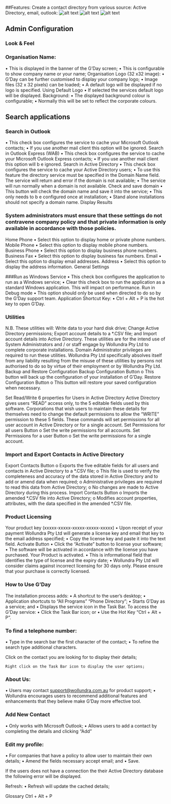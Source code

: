 ##Features:
Create a contact directory from various source: Active Directory, email, outlook:
![alt text](https://github.com/anhvaut/phone-directory/blob/master/Manual/New%20Help/G'Day%20Help_files/image002.png "Description")
![alt text](https://github.com/anhvaut/phone-directory/blob/master/Manual/New%20Help/G'Day%20Help_files/image008.png "Description")
![alt text](https://github.com/anhvaut/phone-directory/blob/master/Manual/New%20Help/G'Day%20Help_files/image010.png "Description")
## Admin Configuration
### Look & Feel
 
### Organisation Name:
•	This is displayed in the banner of the G’Day screen;
•	This is configurable to show company name or your name;
Organisation Logo (32 x32 image):
•	G’Day can be further customised to display your company logo;
•	Image files (32 x 32 pixels) can be loaded;
•	A default logo will be displayed if no logo is specified.
Using Default Logo
•	If selected the services default logo will be displayed.
Background:
•	The displayed background colour is configurable;
•	Normally this will be set to reflect the corporate colours.


## Search applications
 
### Search in Outlook
•	This check box configures the service to cache your Microsoft Outlook contacts;
•	If you use another mail client this option will be ignored.
Search in Outlook Express (WAB)
•	This check box configures the service to cache your Microsoft Outlook Express contacts;
•	If you use another mail client this option will b e ignored.
Search in Active Directory
•	This check box configures the service to cache your Active Directory users;
•	To use this feature the directory service must be specified in the Domain Name field.  The service will return and error if the domain is not available;
•	The service will run normally when a domain is not available.
Check and save domain
•	This button will check the domain name and save it into the service;
•	This only needs to b e configured once at installation;
•	Stand alone installations should not specify a domain name.
Display Results
 
### System administrators must ensure that these settings do not contravene company policy and that private information is only available in accordance with those policies.
Home Phone
•	Select this option to display home or private phone numbers.
Mobile Phone
•	Select this option to display mobile phone numbers.
Business Phone
•	Select this option to display business phone numbers.
Business Fax
•	Select this option to display business fax numbers.
Email
•	Select this option to display email addresses.
Address
•	Select this option to display the address information.
General Settings
 
###Run as Windows Service
•	This check box configures the application to run as a Windows service;
•	Clear this check box to run the application as a standard Windows application.  This will impact on performance.
Run in Debug mode
•	This option should only be used when directed to do so by the G’Day support team.
Application Shortcut Key:
•	Ctrl + Alt + P is the hot key to open G’Day.







### Utilities
 
N.B.	These utilities will:
Write data to your hard disk drive;
Change Active Directory permissions;
Export account details to a *.CSV file; and
Import account details into Active Directory.
These utilities are for the intend use of System Administrators and / or staff engage by Wollundra Pty Ltd to complete corporate installations.  Domain Administrator privileges are required to run these utilities.
Wollundra Pty Ltd specifically absolves itself from any liability resulting from the misuse of these utilities by persons not authorised to do so by virtue of their employment or by Wollundra Pty Ltd.
Backup and Restore Configuration
Backup Configuration Button
o	This button will back up the configuration of your installation of G’Day.
Restore Configuration Button
o	This button will restore your saved configuration when necessary.

Set Read/Write 6 properties for Users in Active Directory
Active Directory gives users “READ” access only, to the 5 editable fields used by this software.  Corporations that wish users to maintain these details for themselves need to change the default permissions to allow the “WRITE” permission to these 5 fields.  These commands will set permissions for all user account in Active Directory or for a single account.
Set Permissions for all users Button
o	Set the write permissions for all accounts.
Set Permissions for a user Button
o	Set the write permissions for a single account.

### Import and Export Contacts in Active Directory
Export Contacts Button
o	Exports the five editable fields for all users and contacts in Active Directory to a *.CSV file;
o	This file is used to verify the completeness and accuracy of the data stored in Active Directory and to add or amend data when required;
o	Administrative privileges are required to read this data from Active Directory;
o	No changes are made to Active Directory during this process.
Import Contacts Button
o	Imports the amended *.CSV file into Active Directory;
o	Modifies account properties, attributes, with the data specified in the amended *.CSV file.









### Product Licensing
 
Your product key (xxxxx-xxxxx-xxxxx-xxxxx-xxxxx)
•	Upon receipt of your payment Wollundra Pty Ltd will generate a license key and email that key to the email address specified;
•	Copy the license key and paste it into the text field.
Activate Button
•	Click the “Activate” button to license your software;
•	The software will be activated in accordance with the license you have purchased.
Your Product is activated.
•	This is informational field that identifies the type of license and the expiry date;
•	Wollundra Pty Ltd will consider claims against incorrect licensing for 30 days only.  Please ensure that your purchase is correctly licensed.
 
###  How to Use G’Day
The installation process adds:
•	A shortcut to the user’s desktop;
•	Application shortcuts to “All Programs”	“Phone Directory”;
•	Starts G’Day as a service; and 
•	Displays the service icon in the Task Bar.
To access the G’Day service:
•	Click the Task Bar icon; or
•	Use the Hot Key “Ctrl + Alt + P”.

 

### To find a telephone number:
•	Type in the search bar the first character of the contact;
•	To refine the search type additional characters.
 
Click on the contact you are looking for to display their details;
 
 
	Right click on the Task Bar icon to display the user options;

 

### About Us:
•	Users may contact support@wollundra.com.au for product support;
•	Wollundra encourages users to recommend additional features and enhancements that they believe make G’Day more effective tool.

 








### Add New Contact
•	Only works with Microsoft Outlook;
•	Allows users to add a contact by completing the details and clicking “Add”
 















### Edit my profile:
•	For companies that have a policy to allow user to maintain their own details;
•	Amend the fields necessary accept email; and
•	Save.
 
If the users does not have a connection the their Active Directory database the following error will be displayed.
 

Refresh:
•	Refresh will update the cached details;



 

Glossary
Ctrl + Alt + P
